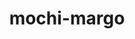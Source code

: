 ---
title: "mochi-margo"
layout: cache
categories: [package, develop-2024-03-03]
meta: {"versions": ["0.15.0"], "compilers": ["gcc@=11.1.0", "gcc@=11.4.0", "gcc@=9.4.0", "oneapi@=2024.0.0"], "oss": ["ubuntu20.04", "ubuntu22.04"], "platforms": ["linux"], "targets": ["neoverse_v1", "neoverse_v2", "ppc64le", "x86_64_v3"], "stacks": ["data-vis-sdk", "e4s", "e4s-neoverse-v2", "e4s-neoverse_v1", "e4s-oneapi", "e4s-power", "root"], "num_specs": 8, "num_specs_by_stack": {"root": 8, "e4s-power": 1, "data-vis-sdk": 2, "e4s-neoverse_v1": 1, "e4s-neoverse-v2": 1, "e4s": 2, "e4s-oneapi": 1}}
spec_details: [{"hash": "xhnmf6ygaqihqc3afkl456hp3pohvd2u", "compiler": "gcc@=9.4.0", "versions": ["0.15.0"], "os": "ubuntu20.04", "platform": "linux", "target": "ppc64le", "variants": ["build_system=autotools"], "stacks": ["root", "e4s-power"], "size": "-", "tarball": "https://binaries.spack.io/releases/develop-2024-03-03/build_cache/linux-ubuntu20.04-ppc64le/gcc-9.4.0/mochi-margo-0.15.0/linux-ubuntu20.04-ppc64le-gcc-9.4.0-mochi-margo-0.15.0-xhnmf6ygaqihqc3afkl456hp3pohvd2u.spack"}, {"hash": "x3hgh5a7mzfwgexnsxee5fwjdguncvfs", "compiler": "gcc@=11.1.0", "versions": ["0.15.0"], "os": "ubuntu20.04", "platform": "linux", "target": "x86_64_v3", "variants": ["build_system=autotools"], "stacks": ["root", "data-vis-sdk"], "size": "-", "tarball": "https://binaries.spack.io/releases/develop-2024-03-03/build_cache/linux-ubuntu20.04-x86_64_v3/gcc-11.1.0/mochi-margo-0.15.0/linux-ubuntu20.04-x86_64_v3-gcc-11.1.0-mochi-margo-0.15.0-x3hgh5a7mzfwgexnsxee5fwjdguncvfs.spack"}, {"hash": "xyajqnmxckr7o5ktwdydwth22l6aq3sl", "compiler": "gcc@=11.1.0", "versions": ["0.15.0"], "os": "ubuntu20.04", "platform": "linux", "target": "x86_64_v3", "variants": ["build_system=autotools"], "stacks": ["root", "data-vis-sdk"], "size": "-", "tarball": "https://binaries.spack.io/releases/develop-2024-03-03/build_cache/linux-ubuntu20.04-x86_64_v3/gcc-11.1.0/mochi-margo-0.15.0/linux-ubuntu20.04-x86_64_v3-gcc-11.1.0-mochi-margo-0.15.0-xyajqnmxckr7o5ktwdydwth22l6aq3sl.spack"}, {"hash": "pwibuugys2d4fwklx2o4mz6wn4twzt2t", "compiler": "gcc@=11.4.0", "versions": ["0.15.0"], "os": "ubuntu22.04", "platform": "linux", "target": "neoverse_v1", "variants": ["build_system=autotools"], "stacks": ["e4s-neoverse_v1", "root"], "size": "-", "tarball": "https://binaries.spack.io/releases/develop-2024-03-03/build_cache/linux-ubuntu22.04-neoverse_v1/gcc-11.4.0/mochi-margo-0.15.0/linux-ubuntu22.04-neoverse_v1-gcc-11.4.0-mochi-margo-0.15.0-pwibuugys2d4fwklx2o4mz6wn4twzt2t.spack"}, {"hash": "temdanbwyainatrjwltzvjymlfkumggd", "compiler": "gcc@=11.4.0", "versions": ["0.15.0"], "os": "ubuntu22.04", "platform": "linux", "target": "neoverse_v2", "variants": ["build_system=autotools"], "stacks": ["e4s-neoverse-v2", "root"], "size": "-", "tarball": "https://binaries.spack.io/releases/develop-2024-03-03/build_cache/linux-ubuntu22.04-neoverse_v2/gcc-11.4.0/mochi-margo-0.15.0/linux-ubuntu22.04-neoverse_v2-gcc-11.4.0-mochi-margo-0.15.0-temdanbwyainatrjwltzvjymlfkumggd.spack"}, {"hash": "izjxue7tqucuvpwu7efyv2sbk2ts6ewt", "compiler": "gcc@=11.4.0", "versions": ["0.15.0"], "os": "ubuntu22.04", "platform": "linux", "target": "x86_64_v3", "variants": ["build_system=autotools"], "stacks": ["e4s", "root"], "size": "-", "tarball": "https://binaries.spack.io/releases/develop-2024-03-03/build_cache/linux-ubuntu22.04-x86_64_v3/gcc-11.4.0/mochi-margo-0.15.0/linux-ubuntu22.04-x86_64_v3-gcc-11.4.0-mochi-margo-0.15.0-izjxue7tqucuvpwu7efyv2sbk2ts6ewt.spack"}, {"hash": "djaljif4jfchjkbytqg2fr5wrptod5ie", "compiler": "gcc@=11.4.0", "versions": ["0.15.0"], "os": "ubuntu22.04", "platform": "linux", "target": "x86_64_v3", "variants": ["build_system=autotools"], "stacks": ["e4s", "root"], "size": "-", "tarball": "https://binaries.spack.io/releases/develop-2024-03-03/build_cache/linux-ubuntu22.04-x86_64_v3/gcc-11.4.0/mochi-margo-0.15.0/linux-ubuntu22.04-x86_64_v3-gcc-11.4.0-mochi-margo-0.15.0-djaljif4jfchjkbytqg2fr5wrptod5ie.spack"}, {"hash": "nusxmwggtp6plc7se5y53nhbzypjyac5", "compiler": "oneapi@=2024.0.0", "versions": ["0.15.0"], "os": "ubuntu22.04", "platform": "linux", "target": "x86_64_v3", "variants": ["build_system=autotools"], "stacks": ["root", "e4s-oneapi"], "size": "-", "tarball": "https://binaries.spack.io/releases/develop-2024-03-03/build_cache/linux-ubuntu22.04-x86_64_v3/oneapi-2024.0.0/mochi-margo-0.15.0/linux-ubuntu22.04-x86_64_v3-oneapi-2024.0.0-mochi-margo-0.15.0-nusxmwggtp6plc7se5y53nhbzypjyac5.spack"}]
---